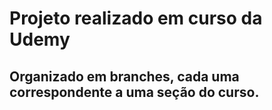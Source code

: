 # Projeto realizado em curso da Udemy

## Organizado em branches, cada uma correspondente a uma seção do curso.

